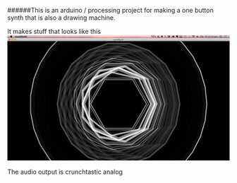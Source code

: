 ######This is an arduino / processing project for making a one button synth that is also a drawing machine. 

It makes stuff that looks like this 
![output image](output.png)	

The audio output is crunchtastic analog 